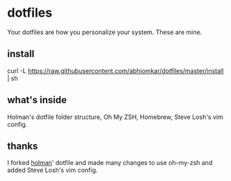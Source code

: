# dotfiles

Your dotfiles are how you personalize your system. These are mine.

## install

  curl -L https://raw.githubusercontent.com/abhiomkar/dotfiles/master/install | sh

## what's inside

Holman's dotfile folder structure, Oh My ZSH, Homebrew, Steve Losh's vim config.

## thanks

I forked [holman](http://github.com/holman)' dotfile and made many changes 
to use oh-my-zsh and added Steve Losh's vim config.